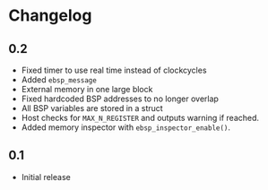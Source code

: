 # Changelog

## 0.2
- Fixed timer to use real time instead of clockcycles
- Added `ebsp_message`
- External memory in one large block
- Fixed hardcoded BSP addresses to no longer overlap
- All BSP variables are stored in a struct
- Host checks for `MAX_N_REGISTER` and outputs warning if reached.
- Added memory inspector with `ebsp_inspector_enable()`.

## 0.1
- Initial release
